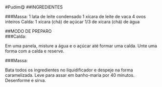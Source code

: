 #Pudim😋️
##INGREDIENTES

###Massa:
1 lata de leite condensado
1 xícara de leite de vaca
4 ovos inteiros
Calda:
1 xícara (chá) de açúcar
1/3 de xícara (chá) de água

##MODO DE PREPARO					
###Calda:

Em uma panela, misture a água e o açúcar até formar uma calda.
Unte uma forma com a calda e reserve.

###Massa:

Bata todos os ingredientes no liquidificador e despeje na forma caramelizada.
Leve para assar em banho-maria por 40 minutos.
Desenforme e sirva.
  
